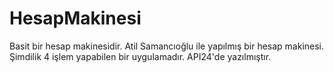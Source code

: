 # HesapMakinesi
Basit bir hesap makinesidir. Atil Samancıoğlu ile yapılmış bir hesap makinesi.
Şimdilik 4 işlem yapabilen bir uygulamadır. API24'de yazılmıştır.
